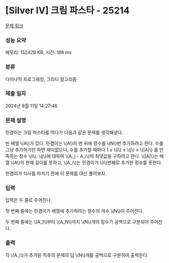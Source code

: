 # [Silver IV] 크림 파스타 - 25214 

[문제 링크](https://www.acmicpc.net/problem/25214) 

### 성능 요약

메모리: 152428 KB, 시간: 188 ms

### 분류

다이나믹 프로그래밍, 그리디 알고리즘

### 제출 일자

2024년 8월 11일 14:27:46

### 문제 설명

<p>민겸이는 크림 파스타를 먹다가 다음과 같은 문제를 생각해냈다.</p>

<p>빈 배열 \(A\)가 있다. 민겸이는 \(A\)의 맨 뒤에 정수를 \(N\)번 추가하려고 한다. 수를 그냥 추가하기만 하면 재미없으니, 수를 추가할 때마다 1 ≤ \(i\) ≤ \(j\) ≤ \(|A|\) 를 만족하는 정수 \(i\), \(j\)에 대하여 \(A_j - A_i\)의 최댓값을 구하려고 한다. \(|A|\)는 배열 \(A\)의 현재 길이를 뜻하고, \(A_i\)는 민겸이가 \(i\)번째로 추가한 정수를 뜻한다.</p>

<p>민겸이가 식사를 마치기 전에 이 문제를 대신 풀어보자.</p>

### 입력 

 <p>입력은 두 줄로 주어진다.</p>

<p>첫 번째 줄에는 민겸이가 배열에 추가하려는 정수의 개수 \(N\)이 주어진다.</p>

<p>두 번째 줄에는 \(A_1\)부터 \(A_N\)까지 \(N\)개의 정수가 공백으로 구분되어 주어진다.</p>

### 출력 

 <p>각 \(A_i\)가 추가된 직후의 문제의 답 \(N\)개를 공백으로 구분하여 출력한다.</p>

